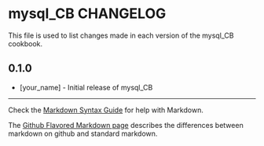 # mysql_CB CHANGELOG

This file is used to list changes made in each version of the mysql_CB cookbook.

## 0.1.0
- [your_name] - Initial release of mysql_CB

- - -
Check the [Markdown Syntax Guide](http://daringfireball.net/projects/markdown/syntax) for help with Markdown.

The [Github Flavored Markdown page](http://github.github.com/github-flavored-markdown/) describes the differences between markdown on github and standard markdown.
